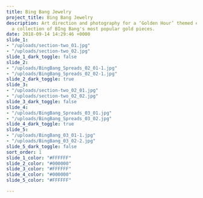 ```yaml
---
title: Bing Bang Jewelry
project_title: Bing Bang Jewelry
description: Art direction and photography for a ‘Golden Hour’ themed editorial featuring
  a collection of BIng Bang's most popular gold pieces.
date: 2018-09-14 14:29:46 +0000
slide_1:
- "/uploads/section-two_01.jpg"
- "/uploads/section-two_02.jpg"
slide_1_dark_toggle: false
slide_2:
- "/uploads/BingBang_Spreads_02_01-1.jpg"
- "/uploads/BingBang_Spreads_02_02-1.jpg"
slide_2_dark_toggle: true
slide_3:
- "/uploads/section-two_02_01.jpg"
- "/uploads/section-two_02_02.jpg"
slide_3_dark_toggle: false
slide_4:
- "/uploads/BingBang_Spreads_03_01.jpg"
- "/uploads/BingBang_Spreads_03_02.jpg"
slide_4_dark_toggle: true
slide_5:
- "/uploads/BingBang_03_01-1.jpg"
- "/uploads/BingBang_03_02-2.jpg"
slide_5_dark_toggle: false
sort_order: 1
slide_1_color: "#FFFFFF"
slide_2_color: "#000000"
slide_3_color: "#FFFFFF"
slide_4_color: "#000000"
slide_5_color: "#FFFFFF"

---
```

